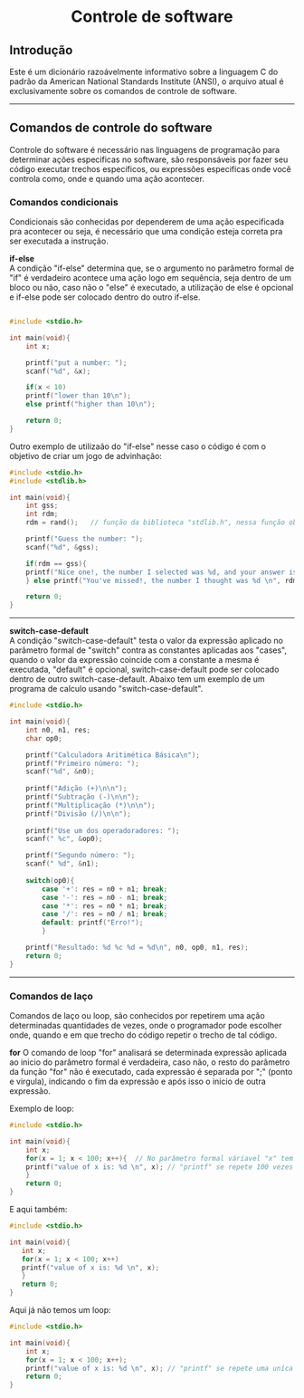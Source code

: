 # <p style="text-align: center;"> Controle de software </p>

## Introdução
 Este é um dicionário razoávelmente informativo sobre a linguagem C do padrão da American National Standards Institute (ANSI), o arquivo atual é
exclusivamente sobre os comandos de controle de software.

___

## Comandos de controle do software
 Controle do software é necessário nas linguagens de programação para determinar ações especificas no software, são responsáveis por fazer seu código executar trechos 
especificos, ou expressões especificas onde você controla como, onde e quando uma ação acontecer.

### Comandos condicionais
 Condicionais são conhecidas por dependerem de uma ação especificada pra acontecer ou seja, é necessário  que uma condição esteja correta pra ser executada a instrução. 

**if-else**  
 A condição "if-else" determina que, se o argumento no parâmetro formal de "if" é verdadeiro acontece uma ação logo em sequência, seja dentro de um bloco ou não, 
caso não  o "else" é executado, a utilização de else é opcional e if-else pode ser colocado dentro do outro if-else.

```c

#include <stdio.h>

int main(void){
	int x;

	printf("put a number: ");
	scanf("%d", &x);

	if(x < 10)
	printf("lower than 10\n");
	else printf("higher than 10\n");

	return 0;
}

```

 Outro exemplo de utilizaão do "if-else" nesse caso o código é com o objetivo de criar um jogo de advinhação:

```c
#include <stdio.h>
#include <stdlib.h>

int main(void){
	int gss;
	int rdm;
	rdm = rand();	// função da biblioteca "stdlib.h", nessa função obtem-se o número máximo suportado de um determinado tipo usado.

	printf("Guess the number: ");
	scanf("%d", &gss);

	if(rdm == gss){
	printf("Nice one!, the number I selected was %d, and your answer is: %d\n ", rdm, gss);
	} else printf("You've missed!, the number I thought was %d \n", rdm);

	return 0;
}
```
___
**switch-case-default**  
 A condição "switch-case-default" testa o valor da expressão aplicado no parâmetro formal de "switch" contra as constantes aplicadas aos "cases", quando o valor da expressão
coincide com a constante a mesma é executada, "default" é opcional, switch-case-default pode ser colocado dentro de outro switch-case-default.
 Abaixo tem um exemplo de um programa de calculo usando "switch-case-default".

```c
#include <stdio.h>

int main(void){
    int n0, n1, res;
    char op0;

    printf("Calculadora Aritimética Básica\n");
    printf("Primeiro número: ");
    scanf("%d", &n0);
    
    printf("Adição (+)\n\n");
    printf("Subtração (-)\n\n");
    printf("Multiplicação (*)\n\n");
    printf("Divisão (/)\n\n");
    
    printf("Use um dos operadoradores: ");
    scanf(" %c", &op0);

    printf("Segundo número: ");
    scanf(" %d", &n1);
    
    switch(op0){
        case '+': res = n0 + n1; break;
        case '-': res = n0 - n1; break;
        case '*': res = n0 * n1; break;
        case '/': res = n0 / n1; break;
        default: printf("Erro!");
        }

    printf("Resultado: %d %c %d = %d\n", n0, op0, n1, res);
    return 0;
}
```
___
### Comandos de laço 
 Comandos de laço ou loop, são conhecidos por repetirem uma ação determinadas quantidades de vezes, onde o programador pode escolher onde, quando
e em que trecho do código repetir o trecho de tal código.

**for** 
 O comando de loop "for" analisará se determinada expressão aplicada ao inicio do parâmetro formal é verdadeira, caso não, o resto do parâmetro da função "for" não é 
executado, cada expressão é separada por ";" (ponto e virgula), indicando o fim da expressão e após isso o inicio de outra expressão.

 Exemplo de loop:

```c
#include <stdio.h>

int main(void){
	int x;
    for(x = 1; x < 100; x++){  // No parâmetro formal váriavel "x" tem valor "1" atribuido, se "x" ser menor que "100", incrementa o valor de "x" em +1.
	printf("value of x is: %d \n", x); // "printf" se repete 100 vezes imprimindo o que está no parâmetro de e o valor de 1 até 100.  
    }
    return 0;
}
```
 
 E aqui também:

 ```c
#include <stdio.h>

int main(void){
	int x;
    for(x = 1; x < 100; x++)  
	printf("value of x is: %d \n", x);   
    }
    return 0;
}
```

 Aqui já não temos um loop:

```c
#include <stdio.h>

int main(void){
	int x;
    for(x = 1; x < 100; x++);
	printf("value of x is: %d \n", x); // "printf" se repete uma uníca vez mostrando o valor 100.
    return 0;
}
```
